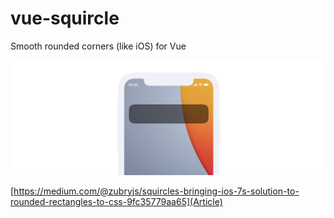 # vue-squircle
 Smooth rounded corners (like iOS) for Vue

 ![screenshot.png](screenshot.png)

[https://medium.com/@zubryjs/squircles-bringing-ios-7s-solution-to-rounded-rectangles-to-css-9fc35779aa65](Article)
